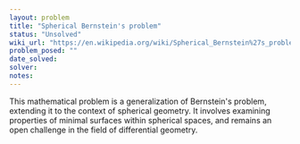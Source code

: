 ```yaml
---
layout: problem
title: "Spherical Bernstein's problem"
status: "Unsolved"
wiki_url: "https://en.wikipedia.org/wiki/Spherical_Bernstein%27s_problem"
problem_posed: ""
date_solved:
solver:
notes:
---
```

This mathematical problem is a generalization of Bernstein's problem, extending it to the context of spherical geometry. It involves examining properties of minimal surfaces within spherical spaces, and remains an open challenge in the field of differential geometry.
